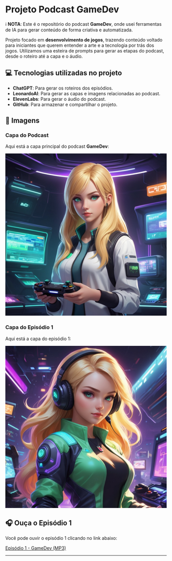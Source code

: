 # Projeto Podcast GameDev

ℹ️ **NOTA**: Este é o repositório do podcast **GameDev**, onde usei ferramentas de IA para gerar conteúdo de forma criativa e automatizada.

Projeto focado em **desenvolvimento de jogos**, trazendo conteúdo voltado para iniciantes que querem entender a arte e a tecnologia por trás dos jogos. Utilizamos uma esteira de prompts para gerar as etapas do podcast, desde o roteiro até a capa e o áudio.

## 💻 Tecnologias utilizadas no projeto

- **ChatGPT**: Para gerar os roteiros dos episódios.
- **LeonardoAI**: Para gerar as capas e imagens relacionadas ao podcast.
- **ElevenLabs**: Para gerar o áudio do podcast.
- **GitHub**: Para armazenar e compartilhar o projeto.


## 📸 Imagens

### Capa do Podcast

Aqui está a capa principal do podcast **GameDev**:

![Capa do Podcast](images/capa_podcast.jpg)

### Capa do Episódio 1

Aqui está a capa do episódio 1:

![Capa do Episódio 1](images/episodio_01_capa.jpg)

## 🎧 Ouça o Episódio 1

Você pode ouvir o episódio 1 clicando no link abaixo:

[Episódio 1 - GameDev (MP3)](audio/episodio_01.mp3)

---




